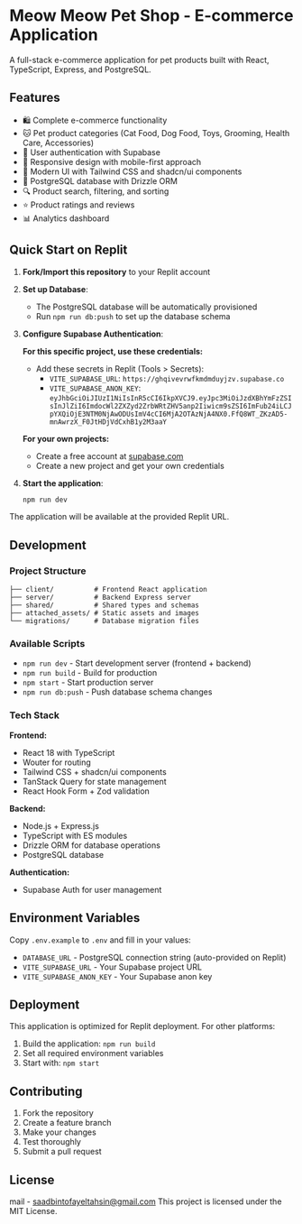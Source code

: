 # Meow Meow Pet Shop - E-commerce Application

A full-stack e-commerce application for pet products built with React, TypeScript, Express, and PostgreSQL.

## Features

- 🛍️ Complete e-commerce functionality
- 🐱 Pet product categories (Cat Food, Dog Food, Toys, Grooming, Health Care, Accessories)
- 🔐 User authentication with Supabase
- 📱 Responsive design with mobile-first approach
- 🎨 Modern UI with Tailwind CSS and shadcn/ui components
- 💾 PostgreSQL database with Drizzle ORM
- 🔍 Product search, filtering, and sorting
- ⭐ Product ratings and reviews
- 📊 Analytics dashboard

## Quick Start on Replit

1. **Fork/Import this repository** to your Replit account

2. **Set up Database**:
   - The PostgreSQL database will be automatically provisioned
   - Run `npm run db:push` to set up the database schema

3. **Configure Supabase Authentication**:
   
   **For this specific project, use these credentials:**
   - Add these secrets in Replit (Tools > Secrets):
     - `VITE_SUPABASE_URL`: `https://ghqivevrwfkmdmduyjzv.supabase.co`
     - `VITE_SUPABASE_ANON_KEY`: `eyJhbGciOiJIUzI1NiIsInR5cCI6IkpXVCJ9.eyJpc3MiOiJzdXBhYmFzZSIsInJlZiI6ImdocWl2ZXZyd2ZrbWRtZHV5anp2Iiwicm9sZSI6ImFub24iLCJpYXQiOjE3NTM0NjAwODUsImV4cCI6MjA2OTAzNjA4NX0.FfQ8WT_ZKzAD5-mnAwrzX_F0JtHDjVdCxhB1y2M3aaY`
   
   **For your own projects:**
   - Create a free account at [supabase.com](https://supabase.com)
   - Create a new project and get your own credentials

4. **Start the application**:
   ```bash
   npm run dev
   ```

The application will be available at the provided Replit URL.

## Development

### Project Structure
```
├── client/          # Frontend React application
├── server/          # Backend Express server
├── shared/          # Shared types and schemas
├── attached_assets/ # Static assets and images
└── migrations/      # Database migration files
```

### Available Scripts

- `npm run dev` - Start development server (frontend + backend)
- `npm run build` - Build for production
- `npm start` - Start production server
- `npm run db:push` - Push database schema changes

### Tech Stack

**Frontend:**
- React 18 with TypeScript
- Wouter for routing
- Tailwind CSS + shadcn/ui components
- TanStack Query for state management
- React Hook Form + Zod validation

**Backend:**
- Node.js + Express.js
- TypeScript with ES modules
- Drizzle ORM for database operations
- PostgreSQL database

**Authentication:**
- Supabase Auth for user management

## Environment Variables

Copy `.env.example` to `.env` and fill in your values:

- `DATABASE_URL` - PostgreSQL connection string (auto-provided on Replit)
- `VITE_SUPABASE_URL` - Your Supabase project URL
- `VITE_SUPABASE_ANON_KEY` - Your Supabase anon key

## Deployment

This application is optimized for Replit deployment. For other platforms:

1. Build the application: `npm run build`
2. Set all required environment variables
3. Start with: `npm start`

## Contributing

1. Fork the repository
2. Create a feature branch
3. Make your changes
4. Test thoroughly
5. Submit a pull request

## License
mail - saadbintofayeltahsin@gmail.com
This project is licensed under the MIT License.
